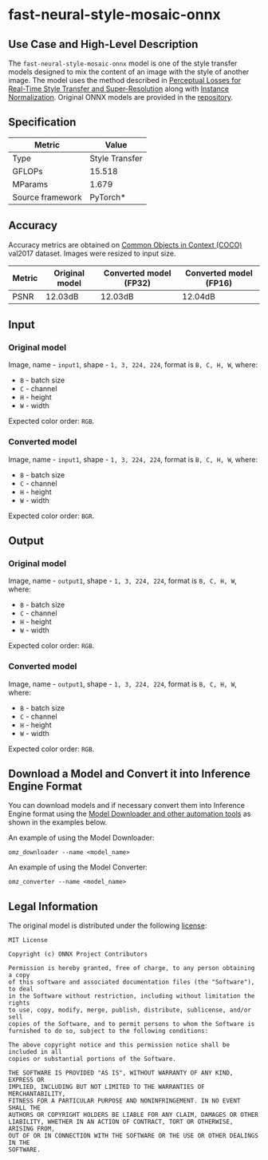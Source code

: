 # fast-neural-style-mosaic-onnx

## Use Case and High-Level Description

The `fast-neural-style-mosaic-onnx` model is one of the style transfer models
designed to mix the content of an image with the style of another image. The
model uses the method described in [Perceptual Losses for Real-Time Style
Transfer and Super-Resolution](https://arxiv.org/abs/1603.08155) along with
[Instance Normalization](https://arxiv.org/abs/1607.08022). Original ONNX
models are provided in the [repository](https://github.com/onnx/models).

## Specification

| Metric            | Value            |
|-------------------|------------------|
| Type              | Style Transfer   |
| GFLOPs            | 15.518           |
| MParams           | 1.679            |
| Source framework  | PyTorch\*        |

## Accuracy

Accuracy metrics are obtained on [Common Objects in Context (COCO)](https://cocodataset.org/#home) val2017 dataset. Images were resized to input size.

| Metric | Original model | Converted model (FP32) | Converted model (FP16) |
| ------ | -------------- | ---------------------- | ---------------------- |
| PSNR   | 12.03dB        | 12.03dB                | 12.04dB                |

## Input

### Original model

Image, name - `input1`,  shape - `1, 3, 224, 224`, format is `B, C, H, W`, where:

- `B` - batch size
- `C` - channel
- `H` - height
- `W` - width

Expected color order: `RGB`.

### Converted model

Image, name - `input1`,  shape - `1, 3, 224, 224`, format is `B, C, H, W`, where:

- `B` - batch size
- `C` - channel
- `H` - height
- `W` - width

Expected color order: `BGR`.

## Output

### Original model

Image, name - `output1`, shape - `1, 3, 224, 224`, format is `B, C, H, W`, where:

- `B` - batch size
- `C` - channel
- `H` - height
- `W` - width

Expected color order: `RGB`.

### Converted model

Image, name - `output1`, shape - `1, 3, 224, 224`, format is `B, C, H, W`, where:

- `B` - batch size
- `C` - channel
- `H` - height
- `W` - width

Expected color order: `RGB`.

## Download a Model and Convert it into Inference Engine Format

You can download models and if necessary convert them into Inference Engine format using the [Model Downloader and other automation tools](../../../tools/model_tools/README.md) as shown in the examples below.

An example of using the Model Downloader:
```
omz_downloader --name <model_name>
```

An example of using the Model Converter:
```
omz_converter --name <model_name>
```

## Legal Information

The original model is distributed under the following
[license](https://raw.githubusercontent.com/onnx/models/master/LICENSE):

```
MIT License

Copyright (c) ONNX Project Contributors

Permission is hereby granted, free of charge, to any person obtaining a copy
of this software and associated documentation files (the "Software"), to deal
in the Software without restriction, including without limitation the rights
to use, copy, modify, merge, publish, distribute, sublicense, and/or sell
copies of the Software, and to permit persons to whom the Software is
furnished to do so, subject to the following conditions:

The above copyright notice and this permission notice shall be included in all
copies or substantial portions of the Software.

THE SOFTWARE IS PROVIDED "AS IS", WITHOUT WARRANTY OF ANY KIND, EXPRESS OR
IMPLIED, INCLUDING BUT NOT LIMITED TO THE WARRANTIES OF MERCHANTABILITY,
FITNESS FOR A PARTICULAR PURPOSE AND NONINFRINGEMENT. IN NO EVENT SHALL THE
AUTHORS OR COPYRIGHT HOLDERS BE LIABLE FOR ANY CLAIM, DAMAGES OR OTHER
LIABILITY, WHETHER IN AN ACTION OF CONTRACT, TORT OR OTHERWISE, ARISING FROM,
OUT OF OR IN CONNECTION WITH THE SOFTWARE OR THE USE OR OTHER DEALINGS IN THE
SOFTWARE.
```

